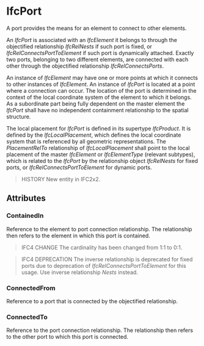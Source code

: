 # IfcPort

A port provides the means for an element to connect to other elements.

An _IfcPort_ is associated with an _IfcElement_ it belongs to through the objectified relationship _IfcRelNests_ if such port is fixed, or _IfcRelConnectsPortToElement_ if such port is dynamically attached. Exactly two ports, belonging to two different elements, are connected with each other through the objectified relationship _IfcRelConnectsPorts_.

An instance of _IfcElement_ may have one or more points at which it connects to other instances of _IfcElement_. An instance of _IfcPort_ is located at a point where a connection can occur. The location of the port is determined in the context of the local coordinate system of the element to which it belongs. As a subordinate part being fully dependent on the master element the _IfcPort_ shall have no independent containment relationship to the spatial structure.

The local placement for _IfcPort_ is defined in its supertype _IfcProduct_. It is defined by the _IfcLocalPlacement_, which defines the local coordinate system that is referenced by all geometric representations. The _PlacementRelTo_ relationship of _IfcLocalPlacement_ shall point to the local placement of the master _IfcElement_ or _IfcElementType_ (relevant subtypes), which is related to the _IfcPort_ by the relationship object _IfcRelNests_ for fixed ports, or _IfcRelConnectsPortToElement_ for dynamic ports.

> HISTORY  New entity in IFC2x2.

## Attributes

### ContainedIn

Reference to the element to port connection relationship. The relationship then refers to the element in which this port is contained.

> IFC4 CHANGE  The cardinality has been changed from 1:1 to 0:1.

> IFC4 DEPRECATION  The inverse relationship is deprecated for fixed ports due to deprecation of _IfcRelConnectsPortToElement_ for this usage. Use inverse relationship _Nests_ instead.

### ConnectedFrom

Reference to a port that is connected by the objectified relationship.

### ConnectedTo

Reference to the port connection relationship. The relationship then refers to the other port to which this port is connected.
